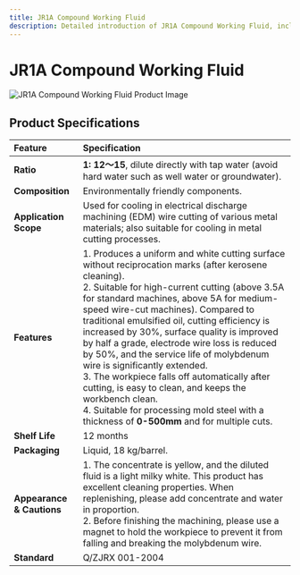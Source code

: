 ```yaml
---
title: JR1A Compound Working Fluid
description: Detailed introduction of JR1A Compound Working Fluid, including ratio, application scope, features, etc.
---
```


# JR1A Compound Working Fluid

<div class="product-image-container">
  <img src="/products/JR1A.jpg" alt="JR1A Compound Working Fluid Product Image">
</div>

## Product Specifications

<div class="product-table">

| Feature | Specification |
| :--- | :--- |
| **Ratio** | **1: 12～15**, dilute directly with tap water (avoid hard water such as well water or groundwater). |
| **Composition** | Environmentally friendly components. |
| **Application Scope** | Used for cooling in electrical discharge machining (EDM) wire cutting of various metal materials; also suitable for cooling in metal cutting processes. |
| **Features** | 1. Produces a uniform and white cutting surface without reciprocation marks (after kerosene cleaning).<br>2. Suitable for high-current cutting (above 3.5A for standard machines, above 5A for medium-speed wire-cut machines). Compared to traditional emulsified oil, cutting efficiency is increased by 30%, surface quality is improved by half a grade, electrode wire loss is reduced by 50%, and the service life of molybdenum wire is significantly extended.<br>3. The workpiece falls off automatically after cutting, is easy to clean, and keeps the workbench clean.<br>4. Suitable for processing mold steel with a thickness of **0-500mm** and for multiple cuts. |
| **Shelf Life** | 12 months |
| **Packaging** | Liquid, 18 kg/barrel. |
| **Appearance & Cautions** | 1. The concentrate is yellow, and the diluted fluid is a light milky white. This product has excellent cleaning properties. When replenishing, please add concentrate and water in proportion.<br>2. Before finishing the machining, please use a magnet to hold the workpiece to prevent it from falling and breaking the molybdenum wire. |
| **Standard** | Q/ZJRX 001-2004 |

</div>